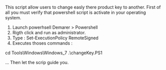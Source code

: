 This script allow users to change easly there product key to another.
First of all you must verify that powershell script is activate in your operating system.

1. Launch powerhsell Demarer > Powershell
2. Rigth click and run as administrator.
3. Type : Set-ExecutionPolicy RemoteSigned
4. Executes thoses commands :

  cd Tools\Windows\Windows_7
  .\changeKey.PS1

... Then let the scrip guide you.
